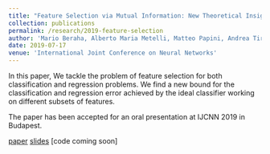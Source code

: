 ```yaml
---
title: "Feature Selection via Mutual Information: New Theoretical Insight"
collection: publications
permalink: /research/2019-feature-selection
author: 'Mario Beraha, Alberto Maria Metelli, Matteo Papini, Andrea Tirinzoni and Marcello Restelli'
date: 2019-07-17
venue: 'International Joint Conference on Neural Networks'
---
```

In this paper, We tackle the problem of feature selection for both classification and regression problems. We find a new bound for the classification and regression error achieved by the ideal classifier working on different subsets of features.

The paper has been accepted for an oral presentation at IJCNN 2019 in Budapest.


[paper](https://arxiv.org/abs/1907.07384) [slides](https://mberaha.github.io/files/ijcnn_2019_slides.pdf) [code coming soon]
